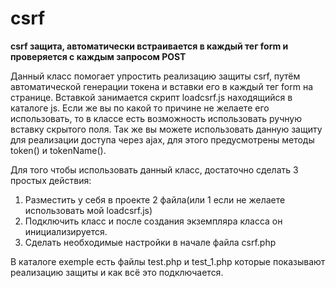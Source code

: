 # csrf
**csrf защита, автоматически встраивается в каждый тег form и проверяется с каждым запросом POST**

Данный класс помогает упростить реализацию защиты csrf, путём автоматической генерации токена и вставки его в каждый тег form на странице. 
Вставкой занимается скрипт loadcsrf.js находящийся в каталоге js. Если же вы по какой то причине не желаете его использовать, то в классе есть возможность
использовать ручную вставку скрытого поля. 
  Так же вы можете использовать данную защиту для реализации доступа через ajax, для этого предусмотрены методы token() и tokenName().
  
  Для того чтобы использовать данный класс, достаточно сделать 3 простых действия:
  1. Разместить у себя в проекте 2 файла(или 1 если не желаете использовать мой loadcsrf.js)
  2. Подключить класс и после создания экземпляра класса он инициализируется.
  3. Сделать необходимые настройки в начале файла csrf.php
  
  В каталоге exemple есть файлы test.php и test_1.php которые показывают реализацию защиты и как всё это подключается.
